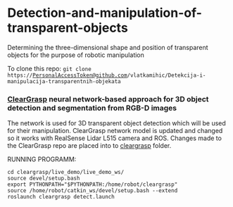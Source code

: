 # Detection-and-manipulation-of-transparent-objects

Determining the three-dimensional shape and position of transparent objects for the purpose of robotic manipulation

To clone this repo:
<code>git clone https://PersonalAccessToken@github.com/vlatkamihic/Detekcija-i-manipulacija-transparentnih-objekata</code>

### [ClearGrasp](https://github.com/Shreeyak/cleargrasp) neural network-based approach for 3D object detection and segmentation from RGB-D images

The network is used for 3D transparent object detection which will be used for their manipulation.
ClearGrasp network model is updated and changed so it works with RealSense Lidar L515 camera and ROS.
Changes made to the ClearGrasp repo are placed into to [cleargrasp](https://github.com/vlatkamihic/Detekcija-i-manipulacija-transparentnih-objekata/tree/main/cleargrasp/live_demo) folder.


RUNNING PROGRAMM:
```
cd cleargrasp/live_demo/live_demo_ws/
source devel/setup.bash
export PYTHONPATH="$PYTHONPATH:/home/robot/cleargrasp"
source /home/robot/catkin_ws/devel/setup.bash --extend
roslaunch cleargrasp detect.launch
```
